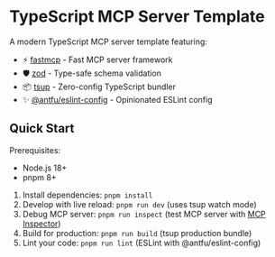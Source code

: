 # TypeScript MCP Server Template

A modern TypeScript MCP server template featuring:

- ⚡️ [fastmcp](https://github.com/punkpeye/fastmcp) - Fast MCP server framework
- 🛡️ [zod](https://github.com/colinhacks/zod) - Type-safe schema validation
- 📦 [tsup](https://github.com/egoist/tsup) - Zero-config TypeScript bundler
- ✨ [@antfu/eslint-config](https://github.com/antfu/eslint-config) - Opinionated ESLint config

## Quick Start

Prerequisites:
- Node.js 18+
- pnpm 8+

1. Install dependencies: `pnpm install`
2. Develop with live reload: `pnpm run dev` (uses tsup watch mode)
3. Debug MCP server: `pnpm run inspect` (test MCP server with [MCP Inspector](https://github.com/modelcontextprotocol/inspector))
3. Build for production: `pnpm run build` (tsup production bundle)
4. Lint your code: `pnpm run lint` (ESLint with @antfu/eslint-config)
